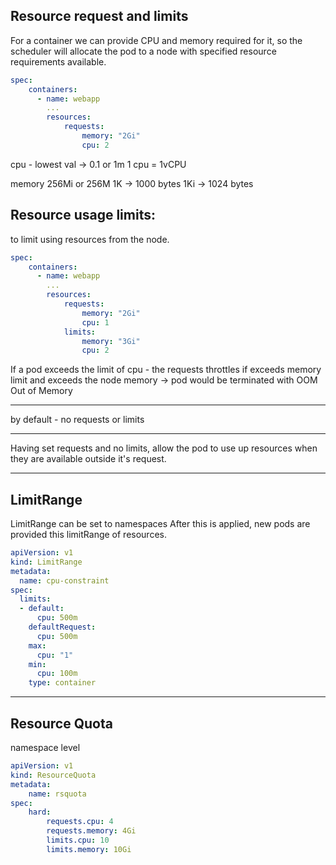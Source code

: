 ## Resource request and limits

For a container we can provide CPU and memory required for it, so the scheduler will allocate the pod to a node with specified resource requirements available.

```yaml
spec:
    containers:
      - name: webapp
        ...
        resources:
            requests:
                memory: "2Gi"
                cpu: 2
```
cpu - lowest val -> 0.1 or 1m
1 cpu = 1vCPU

memory 256Mi or 256M
1K -> 1000 bytes
1Ki -> 1024 bytes

## Resource usage limits:

to limit using resources from the node.
```yaml
spec:
    containers:
      - name: webapp
        ...
        resources:
            requests:
                memory: "2Gi"
                cpu: 1
            limits:
                memory: "3Gi"
                cpu: 2
```
If a pod exceeds the limit of cpu - the requests throttles 
if exceeds memory limit and exceeds the node memory -> pod would be terminated with OOM Out of Memory 

---
by default - no requests or limits

---
Having set requests and no limits, allow the pod to use up resources when they are available outside it's request.

---
## LimitRange
LimitRange can be set to namespaces
After this is applied, new pods are provided this limitRange of resources.

```yaml
apiVersion: v1
kind: LimitRange
metadata:
  name: cpu-constraint
spec:
  limits:
  - default:
      cpu: 500m
    defaultRequest:
      cpu: 500m
    max: 
      cpu: "1"
    min:
      cpu: 100m
    type: container
```
---
## Resource Quota
namespace level
```yaml
apiVersion: v1
kind: ResourceQuota
metadata:
    name: rsquota
spec:
    hard:
        requests.cpu: 4
        requests.memory: 4Gi
        limits.cpu: 10
        limits.memory: 10Gi
```